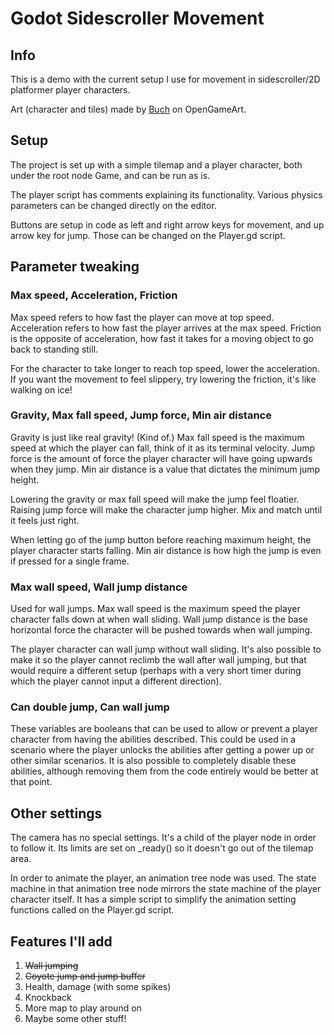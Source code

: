 # Godot Sidescroller Movement
## Info
This is a demo with the current setup I use for movement in sidescroller/2D platformer player characters. 

Art (character and tiles) made by [Buch](https://opengameart.org/users/buch) on OpenGameArt.

## Setup
The project is set up with a simple tilemap and a player character, both under the root node Game, and can be run as is.

The player script has comments explaining its functionality. Various physics parameters can be changed directly on the editor.

Buttons are setup in code as left and right arrow keys for movement, and up arrow key for jump. Those can be changed on the Player.gd script.

## Parameter tweaking
### Max speed, Acceleration, Friction
Max speed refers to how fast the player can move at top speed. Acceleration refers to how fast the player arrives at the max speed. Friction is the opposite of acceleration, how fast it takes for a moving object to go back to standing still.

For the character to take longer to reach top speed, lower the acceleration. If you want the movement to feel slippery, try lowering the friction, it's like walking on ice!

### Gravity, Max fall speed, Jump force, Min air distance
Gravity is just like real gravity! (Kind of.) Max fall speed is the maximum speed at which the player can fall, think of it as its terminal velocity. Jump force is the amount of force the player character will have going upwards when they jump. Min air distance is a value that dictates the minimum jump height.

Lowering the gravity or max fall speed will make the jump feel floatier. Raising jump force will make the character jump higher. Mix and match until it feels just right.

When letting go of the jump button before reaching maximum height, the player character starts falling. Min air distance is how high the jump is even if pressed for a single frame. 

### Max wall speed, Wall jump distance
Used for wall jumps. Max wall speed is the maximum speed the player character falls down at when wall sliding. Wall jump distance is the base horizontal force the character will be pushed towards when wall jumping.

The player character can wall jump without wall sliding. It's also possible to make it so the player cannot reclimb the wall after wall jumping, but that would require a different setup (perhaps with a very short timer during which the player cannot input a different direction).

### Can double jump, Can wall jump
These variables are booleans that can be used to allow or prevent a player character from having the abilities described. This could be used in a scenario where the player unlocks the abilities after getting a power up or other similar scenarios. It is also possible to completely disable these abilities, although removing them from the code entirely would be better at that point.

## Other settings
The camera has no special settings. It's a child of the player node in order to follow it. Its limits are set on _ready() so it doesn't go out of the tilemap area.

In order to animate the player, an animation tree node was used. The state machine in that animation tree node mirrors the state machine of the player character itself. It has a simple script to simplify the animation setting functions called on the Player.gd script.

## Features I'll add
<ol>
  <li><del> Wall jumping </del></li>
  <li><del> Coyote jump and jump buffer </del></li>
  <li>Health, damage (with some spikes)</li>
  <li>Knockback</li>
  <li>More map to play around on</li>
  <li>Maybe some other stuff!</li>
</ol> 
